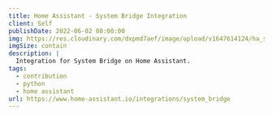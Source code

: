 ```yaml
---
title: Home Assistant - System Bridge Integration
client: Self
publishDate: 2022-06-02 00:00:00
img: https://res.cloudinary.com/dxpmd7aef/image/upload/v1647614124/ha_sb_8f6f6ba7be.svg
imgSize: contain
description: |
  Integration for System Bridge on Home Assistant.
tags:
  - contribution
  - python
  - home assistant
url: https://www.home-assistant.io/integrations/system_bridge
---
```

